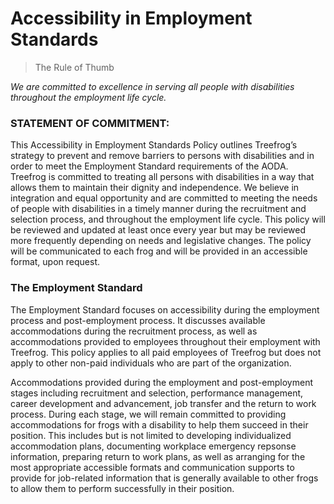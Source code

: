 # Accessibility in Employment Standards

> The Rule of Thumb

*We are committed to excellence in serving all people with disabilities throughout the employment life cycle.*

### STATEMENT OF COMMITMENT:

This Accessibility in Employment Standards Policy outlines Treefrog’s strategy to prevent and remove barriers to persons with disabilities and in order to meet the Employment Standard requirements of the AODA. Treefrog is committed to treating all persons with disabilities in a way that allows them to maintain their dignity and independence. We believe in integration and equal opportunity and are committed to meeting the needs of people with disabilities in a timely manner during the recruitment and selection process, and throughout the employment life cycle. This policy will be reviewed and updated at least once every year but may be reviewed more frequently depending on needs and legislative changes.  The policy will be communicated to each frog and will be provided in an accessible format, upon request. 

### The Employment Standard 

The Employment Standard focuses on accessibility during the employment process and post-employment process. It discusses available accommodations during the recruitment process, as well as accommodations provided to employees throughout their employment with Treefrog.   This policy applies to all paid employees of Treefrog but does not apply to other non-paid individuals who are part of the organization. 

Accommodations provided during the employment and post-employment stages including recruitment and selection, performance management, career development and advancement, job transfer and the return to work process.  During each stage, we will remain committed to providing accommodations for frogs with a disability to help them succeed in their position. This includes but is not limited to developing individualized accommodation plans, documenting workplace emergency repsonse information, preparing return to work plans, as well as arranging for the most appropriate accessible formats and communication supports to provide for job-related information that is generally available to other frogs to allow them to perform successfully in their position. 
